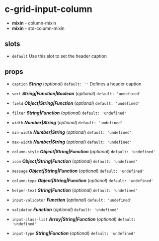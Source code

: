 # c-grid-input-column 


- **mixin** - column-mixin 
- **mixin** - std-column-mixin 

## slots 
- `default` Use this slot to set the header caption 

## props 
- `caption` ***String*** (*optional*) `default: ''` 
Defines a header caption 

- `sort` ***String|Function|Boolean*** (*optional*) `default: 'undefined'` 
- `field` ***Object|String|Function*** (*optional*) `default: 'undefined'` 
- `filter` ***String|Function*** (*optional*) `default: 'undefined'` 
- `width` ***Number|String*** (*optional*) `default: 'undefined'` 
- `min-width` ***Number|String*** (*optional*) `default: 'undefined'` 
- `max-width` ***Number|String*** (*optional*) `default: 'undefined'` 
- `column-style` ***Object|String|Function*** (*optional*) `default: 'undefined'` 
- `icon` ***Object|String|Function*** (*optional*) `default: 'undefined'` 
- `message` ***Object|String|Function*** (*optional*) `default: 'undefined'` 
- `column-type` ***Object|String|Function*** (*optional*) `default: 'undefined'` 
- `helper-text` ***String|Function*** (*optional*) `default: 'undefined'` 
- `input-validator` ***Function*** (*optional*) `default: 'undefined'` 
- `validator` ***Function*** (*optional*) `default: 'undefined'` 
- `input-class-list` ***Array|String|Function*** (*optional*) `default: 'undefined'` 
- `input-type` ***String|Function*** (*optional*) `default: 'undefined'` 




